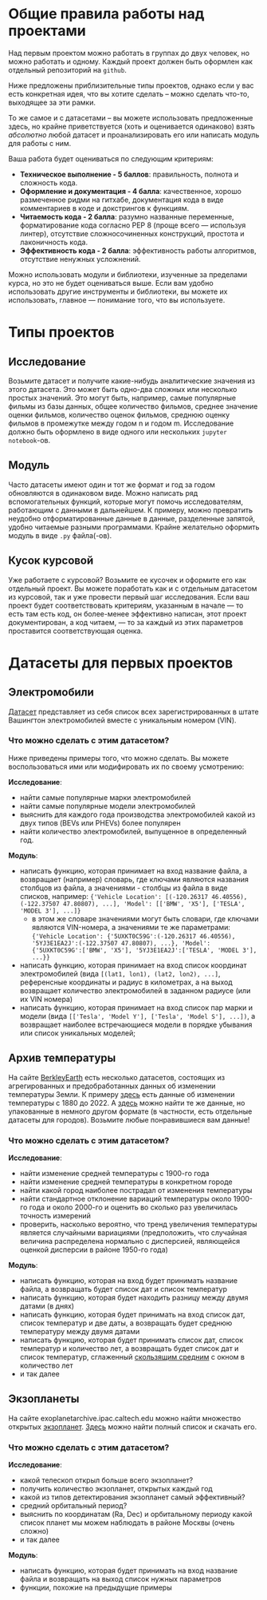 # Общие правила работы над проектами
Над первым проектом можно работать в группах до двух человек, но можно работать и одному. Каждый проект должен быть оформлен как отдельный репозиторий на `github`.
 
 
Ниже предложены приблизительные типы проектов, однако если у вас есть конкретная идея, что вы хотите сделать – можно сделать что-то, выходящее за эти рамки.
	
	
То же самое и с датасетами &ndash; вы можете использовать предложенные здесь, но крайне приветствуется (хоть и оценивается одинаково) взять *абсолютно* любой датасет и проанализировать его или написать модуль для работы с ним. 
	
Ваша работа будет оцениваться по следующим критериям: 
	
- **Техническое выполнение - 5 баллов**: правильность, полнота и сложность кода. 
- **Оформление и документация - 4 балла**: качественное, хорошо размеченное ридми на гитхабе, документация кода в виде комментариев в коде и докстрингов к функциям.
- **Читаемость кода - 2 балла**: разумно названные переменные, форматирование кода согласно PEP 8 (проще 
всего — используя линтер), отсутствие сложносочиненных конструкций, простота и лаконичность кода.
- **Эффективность кода - 2 балла**: эффективность работы алгоритмов, отсутствие ненужных усложнений.
	
Можно использовать модули и библиотеки, изученные за пределами курса, но это не будет оцениваться выше. Если вам удобно использовать другие инструменты и библиотеки, вы можете их использовать, главное — понимание того, что вы используете.
	
# Типы проектов
## Исследование
Возьмите датасет и получите какие-нибудь аналитические значения из этого датасета. Это может быть одно-два сложных или несколько простых значений. Это могут быть, например, самые популярные фильмы из базы данных, общее количество фильмов, среднее значение оценки фильмов, количество оценок фильмов, среднюю оценку фильмов в промежутке между годом n и годом m. Исследование должно быть оформлено в виде одного или нескольких `jupyter notebook`-ов.
## Модуль
Часто датасеты имеют один и тот же формат и год за годом обновляются в одинаковом виде. Можно написать ряд вспомогательных функций, которые могут помочь исследователям, работающим с данными в дальнейшем. К примеру, можно превратить неудобно отформатированные данные в данные, разделенные запятой, удобно читаемые разными программами. Крайне желательно оформить модуль в виде `.py` файла(-ов).
## Кусок курсовой
Уже работаете с курсовой? Возьмите ее кусочек и оформите его как отдельный проект. Вы можете поработать как и с отдельным датасетом из курсовой, так и уже провести первый шаг исследования. Если ваш проект будет соответствовать критериям, указанным в начале — то есть там есть код, он более-менее эффективно написан, этот проект документирован, а код читаем, — то за каждый из этих параметров проставится соответствующая оценка. 
# Датасеты для первых проектов
## Электромобили
[Датасет](https://catalog.data.gov/dataset/electric-vehicle-population-data) представляет из себя список всех зарегистрированных в штате Вашингтон электромобилей вместе с уникальным номером (VIN).
	
### Что можно сделать с этим датасетом?
	
Ниже приведены примеры того, что можно сделать. Вы можете воспользоваться ими или модифировать их по своему усмотрению:
	
**Исследование**: 
	
- найти самые популярные марки электромобилей
- найти самые популярные модели электромобилей
- выяснить для каждого года производства электромобилей какой из двух типов (BEVs или PHEVs) более популярен
- найти количество электромобилей, выпущенное в определенный год. 
	
**Модуль**: 
	
- написать функцию, которая принимает на вход название файла, а возвращает (например) словарь, где ключами являются названия столбцов из файла, а значениями - столбцы из файла в виде списков, например: `{'Vehicle Location': [(-120.26317 46.40556), (-122.37507 47.80807), ...], 'Model': [['BMW', 'X5'], ['TESLA', 'MODEL 3'], ...]}`
	- в этом же словаре значениями могут быть словари, где ключами являются VIN-номера, а значениями те же параметрами: `{'Vehicle Location': {'5UXKT0C59G':(-120.26317 46.40556), '5YJ3E1EA2J':(-122.37507 47.80807), ...}, 'Model': {'5UXKT0C59G':['BMW', 'X5'], '5YJ3E1EA2J':['TESLA', 'MODEL 3'], ...}}`
- написать функцию, которая принимает на вход список координат электромобилей (вида `[(lat1, lon1), (lat2, lon2), ...]`, референсные координаты и радиус в километрах, а на выход возвращает количество электромобилей в заданном радиусе (или их VIN номера)
- написать функцию, которая принимает на вход список пар марки и модели (вида `[['Tesla', 'Model Y'], ['Tesla', 'Model S'], ...])`, а возвращает наиболее встречающиеся модели в порядке убывания или список уникальных моделей; 
	
## Архив температуры
На сайте [BerkleyEarth](https://berkeleyearth.org/data/) есть несколько датасетов, состоящих из агрегированных и предобработанных данных об изменении температуры Земли. К примеру [здесь](https://berkeley-earth-temperature.s3.us-west-1.amazonaws.com/Global/Complete_TAVG_daily.txt) есть данные об изменении температуры с 1880 до 2022. А [здесь](https://www.kaggle.com/datasets/berkeleyearth/climate-change-earth-surface-temperature-data) можно найти те же данные, но упакованные в немного другом формате (в частности, есть отдельные датасеты для городов). Возьмите любые понравившиеся вам данные!
	
### Что можно сделать с этим датасетом?
	
**Исследование**: 
	
- найти изменение средней температуры с 1900-го года
- найти изменение средней температуры в конкретном городе
- найти какой город наиболее пострадал от изменения температуры
- найти стандартное отклонение вариаций температуры около 1900-го года и около 2000-го и оценить во сколько раз увеличилась точность измерений
- проверить, насколько вероятно, что тренд увеличения температуры является случайными вариациями (предположить, что случайная величина распределена нормально с дисперсией, являющейся оценкой дисперсии в районе 1950-го года)
	
**Модуль**: 
	
- написать функцию, которая на вход будет принимать название файла, а возвращать будет список дат и список температур
- написать функцию, которая будет находить разницу между двумя датами (в днях)
- написать функцию, которая будет принимать на вход список дат, список температур и две даты, а возвращать будет среднюю температуру между двумя датами
- написать функцию, которая будет принимать список дат, список температур и количество лет, а возвращать будет список дат и список температур, сглаженный [скользящим средним](https://ru.wikipedia.org/wiki/%D0%A1%D0%BA%D0%BE%D0%BB%D1%8C%D0%B7%D1%8F%D1%89%D0%B0%D1%8F_%D1%81%D1%80%D0%B5%D0%B4%D0%BD%D1%8F%D1%8F) с окном в количество лет
- и так далее
	
## Экзопланеты
На сайте exoplanetarchive.ipac.caltech.edu можно найти множество открытых [экзопланет](https://ru.wikipedia.org/wiki/%D0%AD%D0%BA%D0%B7%D0%BE%D0%BF%D0%BB%D0%B0%D0%BD%D0%B5%D1%82%D0%B0). [Здесь](https://exoplanetarchive.ipac.caltech.edu/cgi-bin/TblView/nph-tblView?app=ExoTbls&config=PS) можно найти полный список и скачать его.  
	
### Что можно сделать с этим датасетом?
	
**Исследование**: 
	
- какой телескоп открыл больше всего экзопланет?
- получить количество экзопланет, открытых каждый год
- какой из типов детектирования экзопланет самый эффективный?
- средний орбитальный период? 
- выяснить по координатам (Ra, Dec) и орбитальному периоду какой список планет мы можем наблюдать в районе Москвы (очень сложно) 
- и так далее
	
**Модуль**: 
	
- написать функцию, которая будет принимать на вход название файла и возвращать на выход список нужных параметров 
- функции, похожие на предыдущие примеры 